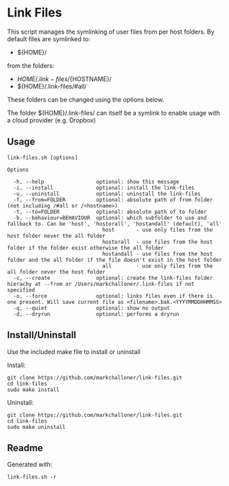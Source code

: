 # Link Files

This script manages the symlinking of user files from per host folders. By default files are symlinked to:

- ${HOME}/

from the folders:

- ${HOME}/.link-files/${HOSTNAME}/
- ${HOME}/.link-files/#all/

These folders can be changed using the options below.

The folder ${HOME}/.link-files/ can itself be a symlink to enable usage with a cloud provider (e.g. Dropbox)

## Usage

```
link-files.sh [options]

Options

  -h, --help                 optional: show this message
  -i, --install              optional: install the link-files
  -u, --uninstall            optional: uninstall the link-files
  -f, --from=FOLDER          optional: absolute path of from folder (not including /#all or /<hostname>)
  -t, --to=FOLDER            optional: absolute path of to folder
  -b, --behaviour=BEHAVIOUR  optional: which subfolder to use and fallback to. Can be 'host', 'hostorall', 'hostandall' (default), 'all'
                               host       - use only files from the host folder never the all folder
                               hostorall  - use files from the host folder if the folder exist otherwise the all folder
                               hostandall - use files from the host folder and the all folder if the file doesn't exist in the host folder
                               all        - use only files from the all folder never the host folder
  -c, --create               optional: create the link-files folder hierachy at --from or /Users/markchalloner/.link-files if not specified
  -o, --force                optional: links files even if there is one present. Will save current file as <filename>.bak.<YYYYMMDDHHMMSS>
  -q, --quiet                optional: show no output
  -d, --dryrun               optional: performs a dryrun
```

## Install/Uninstall

Use the included make file to install or uninstall

Install:

```
git clone https://github.com/markchalloner/link-files.git
cd link-files
sudo make install
```

Uninstall:

```
git clone https://github.com/markchalloner/link-files.git
cd link-files
sudo make uninstall
```

## Readme

Generated with:

```
link-files.sh -r
```
